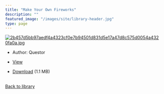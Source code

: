 ```yaml
---
title: "Make Your Own Fireworks"
description: ""
featured_image: "/images/site/library-header.jpg"
type: page
---
```


<a href="" target="_blank">![2b457d5bb97aedf4a4323cf0e7b94501d831d5e17a47d8c575d0054a4320fa0a.jpg](/images/library/2b457d5bb97aedf4a4323cf0e7b94501d831d5e17a47d8c575d0054a4320fa0a.jpg)</a>
* Author: Questor
* <a href="" target="_blank">View</a>

* [Download]() (1.1 MB)

<br />[Back to library](/library/)
